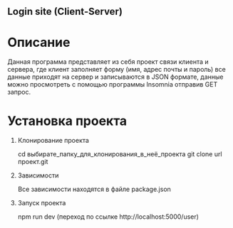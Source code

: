 ## Login site (Client-Server)

# Описание

Данная программа представляет из себя проект связи клиента и сервера, где 
клиент заполняет форму (имя, адрес почты и пароль) все данные приходят на сервер
и записываются в JSON формате, данные можно просмотреть с помощью программы Insomnia
отправив GET запрос.

# Установка проекта

1. Клонирование проекта
   
   cd выбирате_папку_для_клонирования_в_неё_проекта
   git clone url проект.git

2. Зависимости
   
   Все зависимости находятся в файле package.json

3. Запуск проекта
   
   npm run dev (переход по ссылке http://localhost:5000/user)